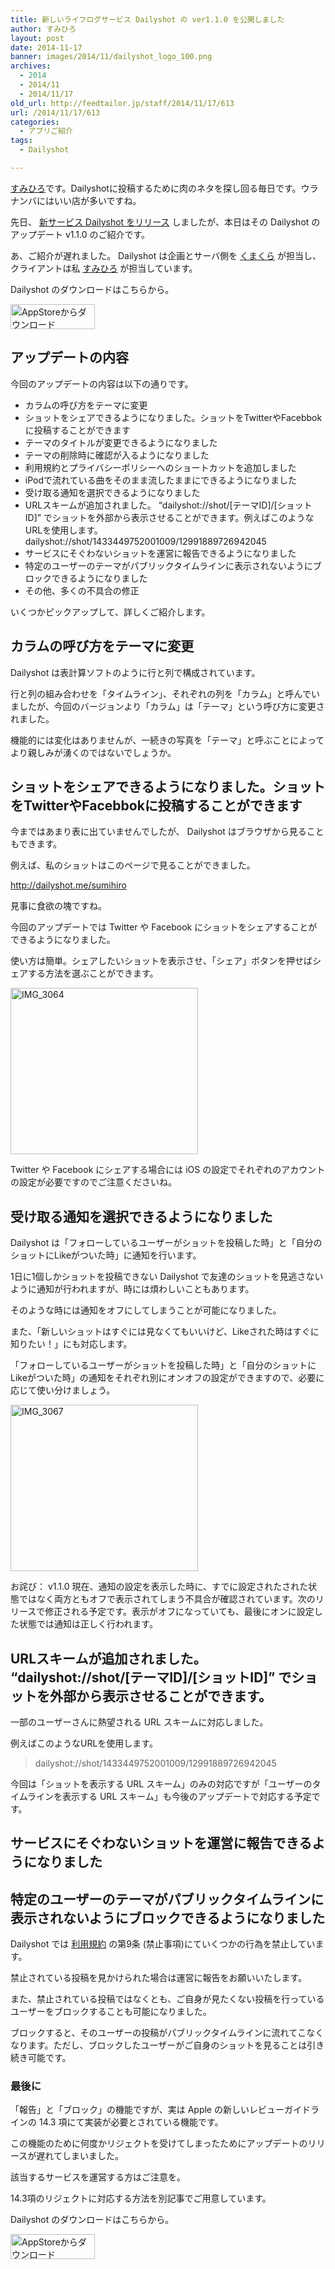 ```yaml
---
title: 新しいライフログサービス Dailyshot の ver1.1.0 を公開しました
author: すみひろ
layout: post
date: 2014-11-17
banner: images/2014/11/dailyshot_logo_100.png
archives:
  - 2014
  - 2014/11
  - 2014/11/17
old_url: http://feedtailor.jp/staff/2014/11/17/613
url: /2014/11/17/613
categories:
  - アプリご紹介
tags:
  - Dailyshot

---
```

[すみひろ](http://twitter.com/sumihiro)です。Dailyshotに投稿するために肉のネタを探し回る毎日です。ウラナンバにはいい店が多いですね。

先日、 [新サービス Dailyshot をリリース](/2014/11/05/565) しましたが、本日はその Dailyshot のアップデート v1.1.0 のご紹介です。

あ、ご紹介が遅れました。 Dailyshot は企画とサーバ側を [くまくら](http://twitter.com/kumatch) が担当し、クライアントは私 [すみひろ](http://twitter.com/sumihiro) が担当しています。

Dailyshot のダウンロードはこちらから。
  
<a href="https://itunes.apple.com/jp/app/dailyshot/id932716879" target="_blank"><img src="/images/2014/04/Download_on_the_App_Store_Badge_JP_135x40_1004.png" alt="AppStoreからダウンロード" width="135" height="40" class="alignnone size-full wp-image-58" /></a>

## アップデートの内容

今回のアップデートの内容は以下の通りです。

  * カラムの呼び方をテーマに変更 
  * ショットをシェアできるようになりました。ショットをTwitterやFacebbokに投稿することができます 
  * テーマのタイトルが変更できるようになりました 
  * テーマの削除時に確認が入るようになりました 
  * 利用規約とプライバシーポリシーへのショートカットを追加しました 
  * iPodで流れている曲をそのまま流したままにできるようになりました 
  * 受け取る通知を選択できるようになりました 
  * URLスキームが追加されました。 &#8220;dailyshot://shot/[テーマID]/[ショットID]&#8221; でショットを外部から表示させることができます。例えばこのようなURLを使用します。 dailyshot://shot/1433449752001009/12991889726942045 
  * サービスにそぐわないショットを運営に報告できるようになりました 
  * 特定のユーザーのテーマがパブリックタイムラインに表示されないようにブロックできるようになりました 
  * その他、多くの不具合の修正

いくつかピックアップして、詳しくご紹介します。

<!--more-->

## カラムの呼び方をテーマに変更

Dailyshot は表計算ソフトのように行と列で構成されています。
  
行と列の組み合わせを「タイムライン」、それぞれの列を「カラム」と呼んでいましたが、今回のバージョンより「カラム」は「テーマ」という呼び方に変更されました。
  
機能的には変化はありませんが、一続きの写真を「テーマ」と呼ぶことによってより親しみが湧くのではないでしょうか。

## ショットをシェアできるようになりました。ショットをTwitterやFacebbokに投稿することができます

今まではあまり表に出ていませんでしたが、 Dailyshot はブラウザから見ることもできます。
  
例えば、私のショットはこのページで見ることができました。
  
<http://dailyshot.me/sumihiro>
  
見事に食欲の塊ですね。

今回のアップデートでは Twitter や Facebook にショットをシェアすることができるようになりました。
  
使い方は簡単。シェアしたいショットを表示させ、「シェア」ボタンを押せばシェアする方法を選ぶことができます。

[<img src="/images/2014/11/IMG_3064-300x266.jpg" alt="IMG_3064" width="300" height="266" class="alignnone size-medium wp-image-620" />](/images/2014/11/IMG_3064.jpg)

Twitter や Facebook にシェアする場合には iOS の設定でそれぞれのアカウントの設定が必要ですのでご注意くださいね。

## 受け取る通知を選択できるようになりました

Dailyshot は「フォローしているユーザーがショットを投稿した時」と「自分のショットにLikeがついた時」に通知を行います。
  
1日に1個しかショットを投稿できない Dailyshot で友達のショットを見逃さないように通知が行われますが、時には煩わしいこともあります。
  
そのような時には通知をオフにしてしまうことが可能になりました。

また、「新しいショットはすぐには見なくてもいいけど、Likeされた時はすぐに知りたい！」にも対応します。
  
「フォローしているユーザーがショットを投稿した時」と「自分のショットにLikeがついた時」の通知をそれぞれ別にオンオフの設定ができますので、必要に応じて使い分けましょう。

[<img src="/images/2014/11/IMG_3067-300x266.jpg" alt="IMG_3067" width="300" height="266" class="alignnone size-medium wp-image-621" />](/images/2014/11/IMG_3067.jpg)

お詫び： v1.1.0 現在、通知の設定を表示した時に、すでに設定されたされた状態ではなく両方ともオフで表示されてしまう不具合が確認されています。次のリリースで修正される予定です。表示がオフになっていても、最後にオンに設定した状態では通知は正しく行われます。

## URLスキームが追加されました。 &#8220;dailyshot://shot/[テーマID]/[ショットID]&#8221; でショットを外部から表示させることができます。

一部のユーザーさんに熱望される URL スキームに対応しました。
  
例えばこのようなURLを使用します。

> dailyshot://shot/1433449752001009/12991889726942045

今回は「ショットを表示する URL スキーム」のみの対応ですが「ユーザーのタイムラインを表示する URL スキーム」も今後のアップデートで対応する予定です。

## サービスにそぐわないショットを運営に報告できるようになりました

## 特定のユーザーのテーマがパブリックタイムラインに表示されないようにブロックできるようになりました

Dailyshot では [利用規約](http://dailyshot.me/legal/terms.html) の第9条 (禁止事項)にていくつかの行為を禁止しています。
  
禁止されている投稿を見かけられた場合は運営に報告をお願いいたします。
  
また、禁止されている投稿ではなくとも、ご自身が見たくない投稿を行っているユーザーをブロックすることも可能になりました。
  
ブロックすると、そのユーザーの投稿がパブリックタイムラインに流れてこなくなります。ただし、ブロックしたユーザーがご自身のショットを見ることは引き続き可能です。

### 最後に

「報告」と「ブロック」の機能ですが、実は Apple の新しいレビューガイドラインの 14.3 項にて実装が必要とされている機能です。
  
この機能のために何度かリジェクトを受けてしまったためにアップデートのリリースが遅れてしまいました。
  
該当するサービスを運営する方はご注意を。

<a herf="/2014/11/17/627">14.3項のリジェクトに対応する方法</a>を別記事でご用意しています。
  
Dailyshot のダウンロードはこちらから。
  
<a href="https://itunes.apple.com/jp/app/dailyshot/id932716879" target="_blank"><img src="/images/2014/04/Download_on_the_App_Store_Badge_JP_135x40_1004.png" alt="AppStoreからダウンロード" width="135" height="40" class="alignnone size-full wp-image-58" /></a>